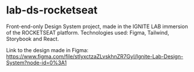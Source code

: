 # lab-ds-rocketseat
Front-end-only Design System project, made in the IGNITE LAB immersion of the ROCKETSEAT platform.
Technologies used: Figma, Tailwind, Storybook and React.

Link to the design made in Figma: https://www.figma.com/file/stIyxctzaZLvskhnZR7GyI/Ignite-Lab-Design-System?node-id=0%3A1
